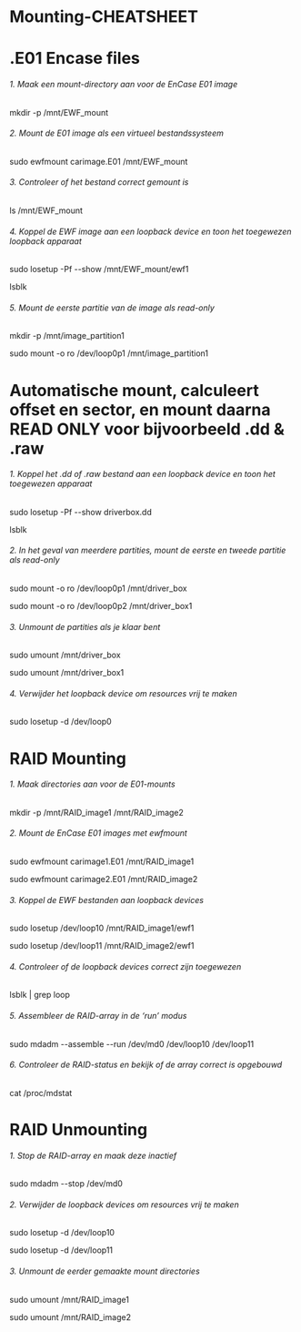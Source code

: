 # Mounting-CHEATSHEET

# .E01 Encase files

###### 1. Maak een mount-directory aan voor de EnCase E01 image
mkdir -p /mnt/EWF_mount

###### 2. Mount de E01 image als een virtueel bestandssysteem
sudo ewfmount carimage.E01 /mnt/EWF_mount

###### 3. Controleer of het bestand correct gemount is
ls /mnt/EWF_mount

###### 4. Koppel de EWF image aan een loopback device en toon het toegewezen loopback apparaat
sudo losetup -Pf --show /mnt/EWF_mount/ewf1

lsblk

###### 5. Mount de eerste partitie van de image als read-only
mkdir -p /mnt/image_partition1

sudo mount -o ro /dev/loop0p1 /mnt/image_partition1


# Automatische mount, calculeert offset en sector, en mount daarna READ ONLY voor bijvoorbeeld .dd & .raw

###### 1. Koppel het .dd of .raw bestand aan een loopback device en toon het toegewezen apparaat
sudo losetup -Pf --show driverbox.dd

lsblk 

###### 2. In het geval van meerdere partities, mount de eerste en tweede partitie als read-only
sudo mount -o ro /dev/loop0p1 /mnt/driver_box

sudo mount -o ro /dev/loop0p2 /mnt/driver_box1

###### 3. Unmount de partities als je klaar bent
sudo umount /mnt/driver_box

sudo umount /mnt/driver_box1

###### 4. Verwijder het loopback device om resources vrij te maken
sudo losetup -d /dev/loop0


# RAID Mounting

###### 1. Maak directories aan voor de E01-mounts
mkdir -p /mnt/RAID_image1 /mnt/RAID_image2

###### 2. Mount de EnCase E01 images met ewfmount
sudo ewfmount carimage1.E01 /mnt/RAID_image1

sudo ewfmount carimage2.E01 /mnt/RAID_image2

###### 3. Koppel de EWF bestanden aan loopback devices
sudo losetup /dev/loop10 /mnt/RAID_image1/ewf1

sudo losetup /dev/loop11 /mnt/RAID_image2/ewf1

###### 4. Controleer of de loopback devices correct zijn toegewezen
lsblk | grep loop

###### 5. Assembleer de RAID-array in de ‘run’ modus
sudo mdadm --assemble --run /dev/md0 /dev/loop10 /dev/loop11

###### 6. Controleer de RAID-status en bekijk of de array correct is opgebouwd
cat /proc/mdstat

# RAID Unmounting

###### 1. Stop de RAID-array en maak deze inactief
sudo mdadm --stop /dev/md0

###### 2. Verwijder de loopback devices om resources vrij te maken
sudo losetup -d /dev/loop10

sudo losetup -d /dev/loop11

###### 3. Unmount de eerder gemaakte mount directories
sudo umount /mnt/RAID_image1

sudo umount /mnt/RAID_image2
